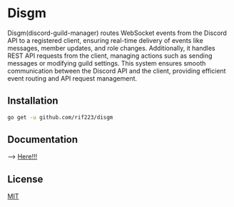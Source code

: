 # Disgm

Disgm(discord-guild-manager) routes WebSocket events from the Discord API to a registered client, ensuring real-time delivery of events like messages, member updates, and role changes. Additionally, it handles REST API requests from the client, managing actions such as sending messages or modifying guild settings. This system ensures smooth communication between the Discord API and the client, providing efficient event routing and API request management.

## Installation

```bash
go get -u github.com/rif223/disgm
```

## Documentation

--> [Here!!!](https://pkg.go.dev/github.com/rif223/disgm)

## License

[MIT](https://choosealicense.com/licenses/mit/)